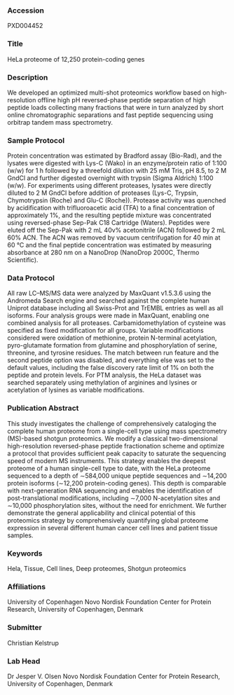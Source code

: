 ### Accession
PXD004452

### Title
HeLa proteome of 12,250 protein-coding genes

### Description
We developed an optimized multi-shot proteomics workflow based on high-resolution offline high pH reversed-phase peptide separation of high peptide loads collecting many fractions that were in turn analyzed by short online chromatographic separations and fast peptide sequencing using orbitrap tandem mass spectrometry.

### Sample Protocol
Protein concentration was estimated by Bradford assay (Bio-Rad), and the lysates were digested with Lys-C (Wako) in an enzyme/protein ratio of 1:100 (w/w) for 1 h followed by a threefold dilution with 25 mM Tris, pH 8.5, to 2 M GndCl and further digested overnight with trypsin (Sigma Aldrich) 1:100 (w/w). For experiments using different proteases, lysates were directly diluted to 2 M GndCl before addition of proteases (Lys-C, Trypsin, Chymotrypsin (Roche) and Glu-C (Roche)). Protease activity was quenched by acidification with trifluoroacetic acid (TFA) to a final concentration of approximately 1%, and the resulting peptide mixture was concentrated using reversed-phase Sep-Pak C18 Cartridge (Waters). Peptides were eluted off the Sep-Pak with 2 mL 40v% acetonitrile (ACN) followed by 2 mL 60% ACN. The ACN was removed by vacuum centrifugation for 40 min at 60 °C and the final peptide concentration was estimated by measuring absorbance at 280 nm on a NanoDrop (NanoDrop 2000C, Thermo Scientific).

### Data Protocol
All raw LC–MS/MS data were analyzed by MaxQuant v1.5.3.6 using the Andromeda Search engine and searched against the complete human Uniprot database including all Swiss-Prot and TrEMBL entries as well as all isoforms. Four analysis groups were made in MaxQuant, enabling one combined analysis for all proteases. Carbamidomethylation of cysteine was specified as fixed modification for all groups. Variable modifications considered were oxidation of methionine, protein N-terminal acetylation, pyro-glutamate formation from glutamine and phosphorylation of serine, threonine, and tyrosine residues. The match between run feature and the second peptide option was disabled, and everything else was set to the default values, including the false discovery rate limit of 1% on both the peptide and protein levels. For PTM analysis, the HeLa dataset was searched separately using methylation of arginines and lysines or acetylation of lysines as variable modifications.

### Publication Abstract
This study investigates the challenge of comprehensively cataloging the complete human proteome from a single-cell type using mass spectrometry (MS)-based shotgun proteomics. We modify a classical two-dimensional high-resolution reversed-phase peptide fractionation scheme and optimize a protocol that provides sufficient peak capacity to saturate the sequencing speed of modern MS instruments. This strategy enables the deepest proteome of a human single-cell type to date, with the HeLa proteome sequenced to a depth of &#x223c;584,000 unique peptide sequences and &#x223c;14,200 protein isoforms (&#x223c;12,200 protein-coding genes). This depth is comparable with next-generation RNA sequencing and enables the identification of post-translational modifications, including &#x223c;7,000 N-acetylation sites and &#x223c;10,000 phosphorylation sites, without the need for enrichment. We further demonstrate the general applicability and clinical potential of this proteomics strategy by comprehensively quantifying global proteome expression in several different human cancer cell lines and patient tissue samples.

### Keywords
Hela, Tissue, Cell lines, Deep proteomes, Shotgun proteomics

### Affiliations
University of Copenhagen
Novo Nordisk Foundation Center for Protein Research, University of Copenhagen, Denmark

### Submitter
Christian Kelstrup

### Lab Head
Dr Jesper V. Olsen
Novo Nordisk Foundation Center for Protein Research, University of Copenhagen, Denmark


